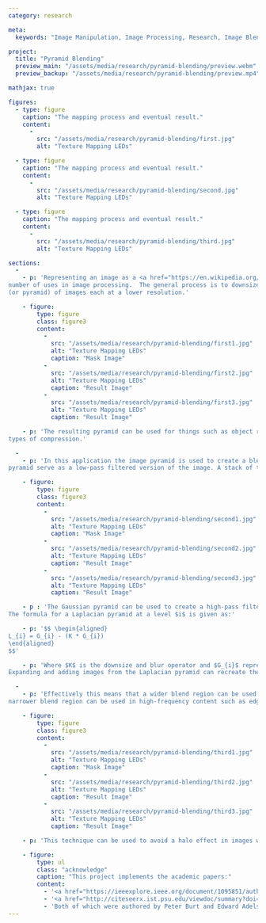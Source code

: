 ```yaml
---
category: research

meta:
  keywords: "Image Manipulation, Image Processing, Research, Image Blending, Blending"

project:
  title: "Pyramid Blending"
  preview_main: "/assets/media/research/pyramid-blending/preview.webm"
  preview_backup: "/assets/media/research/pyramid-blending/preview.mp4"

mathjax: true

figures:
  - type: figure
    caption: "The mapping process and eventual result."
    content:
      -
        src: "/assets/media/research/pyramid-blending/first.jpg"
        alt: "Texture Mapping LEDs"

  - type: figure
    caption: "The mapping process and eventual result."
    content:
      -
        src: "/assets/media/research/pyramid-blending/second.jpg"
        alt: "Texture Mapping LEDs"

  - type: figure
    caption: "The mapping process and eventual result."
    content:
      -
        src: "/assets/media/research/pyramid-blending/third.jpg"
        alt: "Texture Mapping LEDs"

sections:
  -
    - p: 'Representing an image as a <a href="https://en.wikipedia.org/wiki/Pyramid_(image_processing)">pyramid</a> has a 
number of uses in image processing.  The general process is to downsize and blur an image multiple times creating a stack 
(or pyramid) of images each at a lower resolution.'

    - figure:
        type: figure
        class: figure3
        content:
          -
            src: "/assets/media/research/pyramid-blending/first1.jpg"
            alt: "Texture Mapping LEDs"
            caption: "Mask Image"
          -
            src: "/assets/media/research/pyramid-blending/first2.jpg"
            alt: "Texture Mapping LEDs"
            caption: "Result Image"
          -
            src: "/assets/media/research/pyramid-blending/first3.jpg"
            alt: "Texture Mapping LEDs"
            caption: "Result Image"

    - p: 'The resulting pyramid can be used for things such as object recognition at different scales and certain 
types of compression.'

  -
    - p: 'In this application the image pyramid is used to create a blended image.  The smaller and more blurry images in the 
pyramid serve as a low-pass filtered version of the image. A stack of these forms a Gaussian pyramid.'

    - figure:
        type: figure
        class: figure3
        content:
          -
            src: "/assets/media/research/pyramid-blending/second1.jpg"
            alt: "Texture Mapping LEDs"
            caption: "Mask Image"
          -
            src: "/assets/media/research/pyramid-blending/second2.jpg"
            alt: "Texture Mapping LEDs"
            caption: "Result Image"
          -
            src: "/assets/media/research/pyramid-blending/second3.jpg"
            alt: "Texture Mapping LEDs"
            caption: "Result Image"

    - p : 'The Gaussian pyramid can be used to create a high-pass filtered version of the image called a Laplacian pyramid.
The formula for a Laplacian pyramid at a level $i$ is given as:'

    - p: '$$ \begin{aligned}
L_{i} = G_{i} - (K * G_{i})
\end{aligned}
$$'

    - p: 'Where $K$ is the downsize and blur operator and $G_{i}$ represents an image from the Gaussian pyramid at level $i$.
Expanding and adding images from the Laplacian pyramid can recreate the original image with no data loss.'

  -
    - p: 'Effectively this means that a wider blend region can be used in low-frequency content and a
narrower blend region can be used in high-frequency content such as edges.'

    - figure:
        type: figure
        class: figure3
        content:
          -
            src: "/assets/media/research/pyramid-blending/third1.jpg"
            alt: "Texture Mapping LEDs"
            caption: "Mask Image"
          -
            src: "/assets/media/research/pyramid-blending/third2.jpg"
            alt: "Texture Mapping LEDs"
            caption: "Result Image"
          -
            src: "/assets/media/research/pyramid-blending/third3.jpg"
            alt: "Texture Mapping LEDs"
            caption: "Result Image"

    - p: 'This technique can be used to avoid a halo effect in images which make blend regions more noticeable.'

    - figure:
        type: ul
        class: "acknowledge"
        caption: "This project implements the academic papers:"
        content:
          - '<a href="https://ieeexplore.ieee.org/document/1095851/authors#authors">The Laplacian Pyramid as a Compact Image Code</a>'
          - '<a href="http://citeseerx.ist.psu.edu/viewdoc/summary?doi=10.1.1.56.690">A Multiresolution Spline With Application to Image Mosaics</a>'
          - 'Both of which were authored by Peter Burt and Edward Adelson'
---
```

